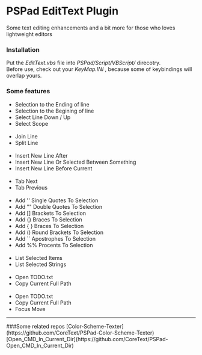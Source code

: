 # PSPad EditText Plugin
Some text editing enhancements and a bit more for those who loves lightweight editors

### Installation
Put the _EditText.vbs_ file into _PSPad/Script/VBScript/_ direcotry.<br />
Before use, check out your _KeyMap.INI_ , because some of keybindings will overlap yours.

### Some features

<ul>
	<li>Selection to the Ending of line</li>
	<li>Selection to the Begining of line</li>
	<li>Select Line Down / Up</li>
	<li>Select Scope</li>
	&nbsp;
	<li>Join Line</li>
	<li>Split Line</li>
	&nbsp;
	<li>Insert New Line After</li>
	<li>Insert New Line Or Selected Between Something</li>
	<li>Insert New Line Before Current</li>
	&nbsp;
	<li>Tab Next</li>
	<li>Tab Previous</li>
	&nbsp;
	<li>Add '' Single Quotes To Selection</li>
	<li>Add "" Double Quotes To Selection</li>
	<li>Add [] Brackets To Selection</li>
	<li>Add {} Braces To Selection</li>
	<li>Add { } Braces To Selection</li>
	<li>Add () Round Brackets To Selection</li>
	<li>Add `` Apostrophes To Selection</li>
	<li>Add %% Procents To Selection</li>
	&nbsp;
	<li>List Selected Items</li>
	<li>List Selected Strings</li>
	&nbsp;
	<li>Open TODO.txt</li>
	<li>Copy Current Full Path</li>
	&nbsp;
	<li>Open TODO.txt</li>
	<li>Copy Current Full Path</li>
	<li>Focus Move</li>
</ul>

<hr />
###Some related repos
[Color-Scheme-Texter](https://github.com/CoreText/PSPad-Color-Scheme-Texter) <br />
[Open_CMD_In_Current_Dir](https://github.com/CoreText/PSPad-Open_CMD_In_Current_Dir)
